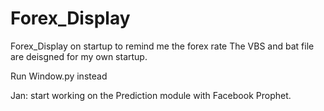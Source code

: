 # Forex_Display
Forex_Display on startup to remind me the forex rate
The VBS and bat file are deisgned for my own startup.

Run Window.py instead

Jan: start working on the Prediction module with Facebook Prophet. 
